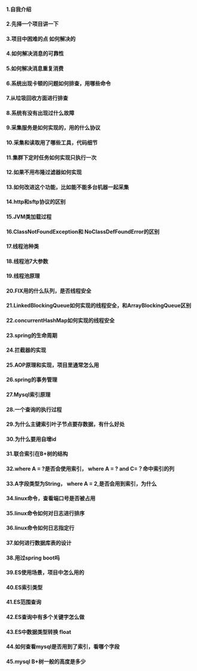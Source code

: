 #### 1.自我介绍
#### 2.先择一个项目讲一下
#### 3.项目中困难的点  如何解决的
#### 4.如何解决消息的可靠性
#### 5.如何解决消息重复消费
#### 6.系统出现卡顿的问题如何排查，用哪些命令
#### 7.从垃圾回收方面进行排查
#### 8.系统有没有出现过什么故障
#### 9.采集服务是如何实现的，用的什么协议
#### 10.采集和读取用了哪些工具，代码细节
#### 11.集群下定时任务如何实现只执行一次
#### 12.如果不用布隆过滤器如何实现
#### 13.如何改进这个功能，比如能不能多台机器一起采集
#### 14.http和sftp协议的区别
#### 15.JVM类加载过程
#### 16.ClassNotFoundException和 NoClassDefFoundError的区别
#### 17.线程池种类
#### 18.线程池7大参数
#### 19.线程池原理
#### 20.FIX用的什么队列，是否线程安全
#### 21.LinkedBlockingQueue如何实现的线程安全，和ArrayBlockingQueue区别
#### 22.concurrentHashMap如何实现的线程安全
#### 23.spring的生命周期
#### 24.拦截器的实现
#### 25.AOP原理和实现，项目里通常怎么用
#### 26.spring的事务管理
#### 27.Mysql索引原理
#### 28.一个查询的执行过程
#### 29.为什么主键索引叶子节点要存数据，有什么好处
#### 30.为什么要用自增id
#### 31.联合索引在B+树的结构
#### 32.where A = ?是否会使用索引， where A = ? and C=？命中索引的列
#### 33.A字段类型为String， where A = 2,是否会用到索引，为什么
#### 34.linux命令，查看端口号是否被占用
#### 35.linux命令如何对日志进行排序
#### 36.linux命令如何日志指定行
#### 37.如何进行数据库表的设计
#### 38.用过spring boot吗
#### 39.ES使用场景，项目中怎么用的
#### 40.ES索引类型
#### 41.ES范围查询
#### 42.ES查询中有多个关键字怎么做
#### 43.ES中数据类型转换 float
#### 44.如何查看mysql是否用到了索引，看哪个字段
#### 45.mysql B+树一般的高度是多少
